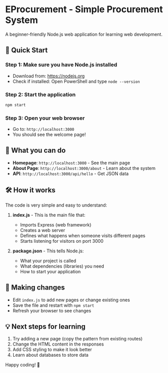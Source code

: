# EProcurement - Simple Procurement System

A beginner-friendly Node.js web application for learning web development.

## 🚀 Quick Start

### Step 1: Make sure you have Node.js installed
- Download from: https://nodejs.org
- Check if installed: Open PowerShell and type `node --version`

### Step 2: Start the application
```bash
npm start
```

### Step 3: Open your web browser
- Go to: `http://localhost:3000`
- You should see the welcome page!

## 📱 What you can do

- **Homepage**: `http://localhost:3000` - See the main page
- **About Page**: `http://localhost:3000/about` - Learn about the system
- **API**: `http://localhost:3000/api/hello` - Get JSON data

## 🛠️ How it works

The code is very simple and easy to understand:

1. **index.js** - This is the main file that:
   - Imports Express (web framework)
   - Creates a web server
   - Defines what happens when someone visits different pages
   - Starts listening for visitors on port 3000

2. **package.json** - This tells Node.js:
   - What your project is called
   - What dependencies (libraries) you need
   - How to start your application

## 🔧 Making changes

- Edit `index.js` to add new pages or change existing ones
- Save the file and restart with `npm start`
- Refresh your browser to see changes

## 💡 Next steps for learning

1. Try adding a new page (copy the pattern from existing routes)
2. Change the HTML content in the responses
3. Add CSS styling to make it look better
4. Learn about databases to store data

Happy coding! 🎉